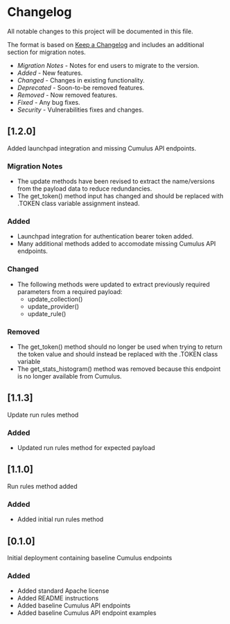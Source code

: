 # Changelog

All notable changes to this project will be documented in this file.

The format is based on [Keep a Changelog](http://keepachangelog.com/en/1.0.0/)
and includes an additional section for migration notes.

- *Migration Notes* - Notes for end users to migrate to the version.
- *Added* - New features.
- *Changed* - Changes in existing functionality.
- *Deprecated* - Soon-to-be removed features.
- *Removed* - Now removed features.
- *Fixed* - Any bug fixes.
- *Security* - Vulnerabilities fixes and changes.

## [1.2.0]

Added launchpad integration and missing Cumulus API endpoints.

### Migration Notes

- The update methods have been revised to extract the name/versions from 
the payload data to reduce redundancies.
- The get_token() method input has changed and should be replaced with
.TOKEN class variable assignment instead.

### Added

- Launchpad integration for authentication bearer token added.
- Many additional methods added to accomodate missing Cumulus API endpoints.

### Changed

- The following methods were updated to extract previously required parameters
from a required payload:
  - update_collection()
  - update_provider()
  - update_rule()

### Removed

- The get_token() method should no longer be used when trying to return the token
value and should instead be replaced with the .TOKEN class variable
- The get_stats_histogram() method was removed because this endpoint is no longer
available from Cumulus.

## [1.1.3]

Update run rules method

### Added

- Updated run rules method for expected payload

## [1.1.0]

Run rules method added

### Added

- Added initial run rules method 

## [0.1.0]

Initial deployment containing baseline Cumulus endpoints

### Added

- Added standard Apache license
- Added README instructions
- Added baseline Cumulus API endpoints
- Added baseline Cumulus API endpoint examples
